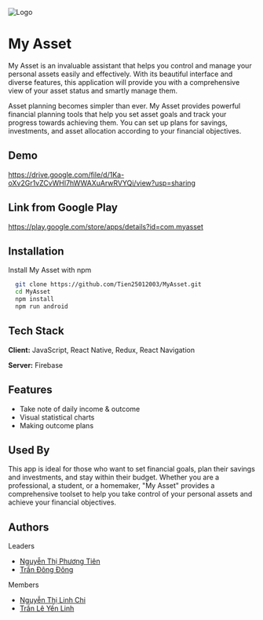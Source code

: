 
![Logo](https://i.ibb.co/jL2LyRL/Logo.png)


# My Asset 

My Asset is an invaluable assistant that helps you control and manage your personal assets easily and effectively. With its beautiful interface and diverse features, this application will provide you with a comprehensive view of your asset status and smartly manage them.

Asset planning becomes simpler than ever. My Asset provides powerful financial planning tools that help you set asset goals and track your progress towards achieving them. You can set up plans for savings, investments, and asset allocation according to your financial objectives.


## Demo

https://drive.google.com/file/d/1Ka-oXv2Gr1vZCvWHI7hWWAXuArwRVYQi/view?usp=sharing

## Link from Google Play

https://play.google.com/store/apps/details?id=com.myasset


## Installation

Install My Asset with npm

```bash
  git clone https://github.com/Tien25012003/MyAsset.git
  cd MyAsset
  npm install
  npm run android
```
    
## Tech Stack

**Client:** JavaScript, React Native, Redux, React Navigation

**Server:** Firebase


## Features

- Take note of daily income & outcome
- Visual statistical charts
- Making outcome plans


## Used By

This app is ideal for those who want to set financial goals, plan their savings and investments, and stay within their budget. Whether you are a professional, a student, or a homemaker, "My Asset" provides a comprehensive toolset to help you take control of your personal assets and achieve your financial objectives.


## Authors
Leaders
- [Nguyễn Thị Phương Tiên](https://github.com/Tien25012003)
- [Trần Đông Đông](https://github.com/ongtrandong2)

Members 
- [Nguyễn Thị Linh Chi](https://github.com/helloworld32144)
- [Trần Lê Yến Linh](https://github.com/Tlyl1111)



